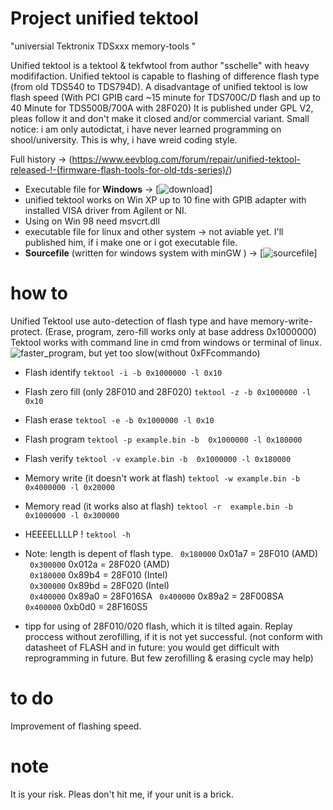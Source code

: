 # Project  unified tektool
"universial Tektronix TDSxxx memory-tools "

Unified tektool is a tektool & tekfwtool from author "sschelle" with heavy modififaction.
Unified tektool is capable to flashing of difference flash type (from old TDS540 to  TDS794D).
A disadvantage of unified tektool is low flash speed (With PCI GPIB card ~15 minute for TDS700C/D flash and up to 40 Minute for TDS500B/700A with 28F020)
It is published under GPL V2, pleas follow it and don't make it closed and/or commercial variant. Small notice: i am only autodictat, i have never learned programming on shool/university. This is why, i have wreid coding style.

Full history -> (https://www.eevblog.com/forum/repair/unified-tektool-released-!-(firmware-flash-tools-for-old-tds-series)/)

- Executable file for **Windows** -> [![download](https://github.com/matt1187/unified_tektool/tree/main/Windows)]
- unified tektool works on Win XP up to 10 fine with GPIB adapter with installed VISA driver from Agilent or NI.
- Using on Win 98 need msvcrt.dll 
- executable file for linux and other system -> not aviable yet. I'll published him, if i make one or i got executable file.
- **Sourcefile** (written for windows system with minGW )  ->  [![sourcefile](https://github.com/matt1187/unified_tektool/tree/main/sourcefile)]



# how to
Unified Tektool  use auto-detection of flash type and have memory-write-protect.  (Erase, program, zero-fill works only at base address 0x1000000)
Tektool works with command line in cmd from windows or terminal of linux.
![faster_program, but yet too slow(without 0xFFcommando)](https://github.com/user-attachments/assets/afbe8051-3cee-4a15-90a0-46fe7c8aa6b6)

- Flash identify `tektool -i -b 0x1000000 -l 0x10`
- Flash zero fill (only  28F010 and 28F020) `tektool -z -b 0x1000000 -l 0x10`
- Flash erase  `tektool -e -b 0x1000000 -l 0x10`
- Flash program `tektool -p example.bin -b  0x1000000 -l 0x180000`
- Flash verify `tektool -v example.bin -b  0x1000000 -l 0x180000`
- Memory write (it doesn't work at flash)  `tektool -w example.bin -b 0x4000000 -l 0x20000`
- Memory read  (it works also at flash) `tektool -r  example.bin -b 0x1000000 -l 0x300000`
- HEEEELLLLP ! `tektool -h`

- Note: length is depent of flash type.
 ` 0x180000`                      0x01a7  = 28F010 (AMD)            
 ` 0x300000`                      0x012a  = 28F020 (AMD)            
 ` 0x180000`                      0x89b4  = 28F010 (Intel)            
 ` 0x300000`                      0x89bd  = 28F020 (Intel)            
 ` 0x400000`                      0x89a0  = 28F016SA
 ` 0x400000`                      0x89a2  = 28F008SA
 ` 0x400000`                      0xb0d0  = 28F160S5

- tipp for using of 28F010/020 flash, which it is tilted again.
Replay proccess without zerofilling, if it is not yet successful.
(not conform with datasheet of FLASH and in future: you would get difficult with reprogramming in future. But few zerofilling & erasing cycle may help)

# to do 
Improvement of flashing speed.

# note
It is your risk. Pleas don't  hit me, if your unit is a brick.

	
